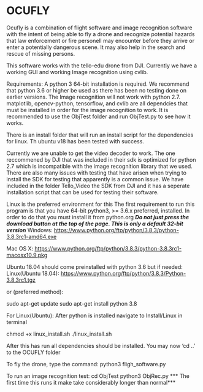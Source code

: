 # OCUFLY

Ocufly is a combination of flight software and image recognition software with the intent of being able to fly a drone and recognize potential hazards that law enforcement or fire personell may encounter before they arrive or enter a potentially dangerous scene. It may also help in the search and rescue of missing persons.

This software works with the tello-edu drone from DJI. Currently we have a working GUI and working Image recognition using cvlib.

Requirements:
A python 3 64-bit installation is required. We recommend that python 3.6 or higher be used as there has been no testing done on earlier versions.
The Image recognition will not work with python 2.7.
matplotlib, opencv-python, tensorflow, and cvlib are all dependcies that must be installed in order for the image recognition to work. It is recommended to use the ObjTest folder and run ObjTest.py to see how it works.

There is an install folder that will run an install script for the dependencies for linux. Th
ubuntu v18 has been tested with success.

Currently we are unable to get the video decoder to work. The one reccommened by DJI that was included in their sdk is optimized for python 2.7 which is incompatible with the image recognition library that we used. There are also many issues with testing that have arisen when trying to install the SDK for testing that apparently is a common issue. We have included in the folder Tello_Video the SDK from DJI and it has a seperate installation script that can be used for testing their software.

Linux is the preferred environment for this 
The first requirement to run this program is that you have 64-bit python3, >= 3.6.x preferred, installed. In order to do that you must install it from python.org
***Do not just press the download button at the top of the page. This is only a default 32-bit version***
Windows:
https://www.python.org/ftp/python/3.8.3/python-3.8.3rc1-amd64.exe

Mac OS X:
https://www.python.org/ftp/python/3.8.3/python-3.8.3rc1-macosx10.9.pkg

Ubuntu 18.04 should come preinstalled with python 3.6 but if needed:
Linux(Ubuntu 18.04):
https://www.python.org/ftp/python/3.8.3/Python-3.8.3rc1.tgz

or (preferred method):

sudo apt-get update
sudo apt-get install python 3.8


For Linux(Ubuntu):
After python is installed navigate to Install/Linux in terminal

chmod +x linux_install.sh
./linux_install.sh

After this has run all dependencies should be installed.
You may now ‘cd ..’ to the OCUFLY folder

To fly the drone, type the command:
python3 fligh_software.py

To run an image recognition test:
cd ObjTest
python3 ObjRec.py
*** The first time this runs it make take considerably longer than normal***
